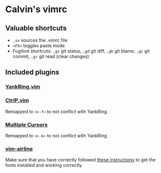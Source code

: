 # Calvin's vimrc

## Valuable shortcuts

* `,sv` sources the .vimrc file
* `<F5>` toggles paste mode
* Fugitive shortcuts: `,gs` git status, `,gd` git diff, `,gb` git blame, `,gc` git commit, `,gr` git read (clear changes)

## Included plugins

### [YankRing.vim](https://github.com/vim-scripts/YankRing.vim)

### [CtrlP.vim](https://github.com/kien/ctrlp.vim)

Remapped to `<c-f>` to not conflict with YankRing

### [Multiple Cursors](https://github.com/terryma/vim-multiple-cursors)

Remapped to `<c-k>` to not conflict with YankRing

### [vim-airline](https://github.com/bling/vim-airline)

Make sure that you have correctly followed [these instructions](https://powerline.readthedocs.org/en/master/installation.html#patched-fonts) to get the fonts installed and working correctly.
